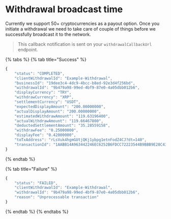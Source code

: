 # Withdrawal broadcast time

Currently we support 50+ cryptocurrencies as a payout option. Once you initiate a withdrawal we need to take care of couple of things before we successfully broadcast it to the network.

> This callback notification is sent on your `withdrawalCallbackUrl` endpoint.

{% tabs %}
{% tab title="Success" %}
```javascript
{
    "status": "COMPLETED",
    "clientWithdrawalId": "Example-Withdrawal",
    "businessId": "19dee3c4-4dc9-4bcc-b8ed-92e3d4f256bd",
    "withdrawalId": "9b479a98-99ed-4bf9-87e0-4a05dbb012b6",
    "displayCurrency": "TRY",
    "withdrawCurrency": "XRP",
    "settlementCurrency": "USDT",
    "expectedDisplayAmount": "200.00000000",
    "actualDisplayAmount": "200.00000000",
    "estimatedWithdrawAmount": "119.63196400",
    "actualWithdrawAmount": "119.66467800",
    "deductedSettlementAmount": "35.28559158",
    "withdrawFee": "0.25000000",
    "displayFee": "0.42000000",
    "toTxAddress": "rLsVuk4hgmGUtjQKj1ybpg1etnFodZ4CJ?dt=140",
    "transactionId": "1AABB14A963442246EC6252B6FDCC72223544B9BBB9E28C431DF2F1C B3545DB5"
}
```
{% endtab %}

{% tab title="Failure" %}
```javascript
{
    "status": "FAILED",
    "clientWithdrawalId": "Example-Withdrawal",
    "withdrawalId": "9b479a98-99ed-4bf9-87e0-4a05dbb012b6",
    "reason": "Unprocessable transaction"
}
```
{% endtab %}
{% endtabs %}



